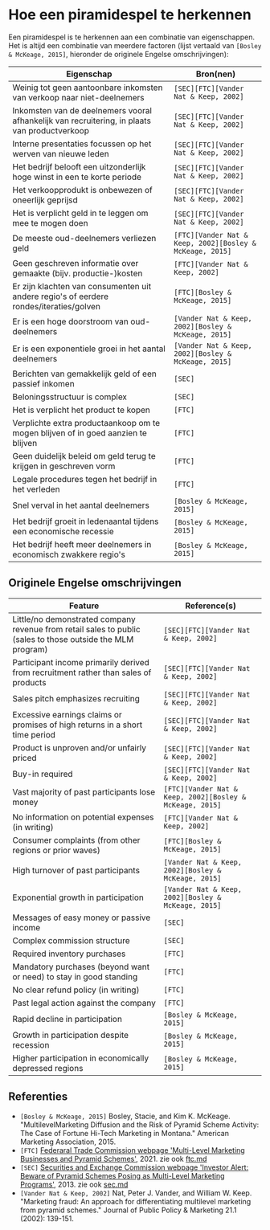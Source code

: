 # Hoe een piramidespel te herkennen

Een piramidespel is te herkennen aan een combinatie van eigenschappen.
Het is altijd een combinatie van meerdere factoren
(lijst vertaald van `[Bosley & McKeage, 2015]`, hieronder de originele Engelse omschrijvingen):

<!-- markdownlint-disable MD013 -->

Eigenschap                                                                                    |Bron(nen)
----------------------------------------------------------------------------------------------|----------------------------------------
Weinig tot geen aantoonbare inkomsten van verkoop naar niet-deelnemers                        | `[SEC][FTC][Vander Nat & Keep, 2002]`
Inkomsten van de deelnemers vooral afhankelijk van recruitering, in plaats van productverkoop | `[SEC][FTC][Vander Nat & Keep, 2002]`
Interne presentaties focussen op het werven van nieuwe leden                                  | `[SEC][FTC][Vander Nat & Keep, 2002]`
Het bedrijf belooft een uitzonderlijk hoge winst in een te korte periode                      | `[SEC][FTC][Vander Nat & Keep, 2002]`
Het verkoopprodukt is onbewezen of oneerlijk geprijsd                                         | `[SEC][FTC][Vander Nat & Keep, 2002]`
Het is verplicht geld in te leggen om mee te mogen doen                                       | `[SEC][FTC][Vander Nat & Keep, 2002]`
De meeste oud-deelnemers verliezen geld                                                       | `[FTC][Vander Nat & Keep, 2002][Bosley & McKeage, 2015]`
Geen geschreven informatie over gemaakte (bijv. productie-)kosten                             | `[FTC][Vander Nat & Keep, 2002]`
Er zijn klachten van consumenten uit andere regio's of eerdere rondes/iteraties/golven        | `[FTC][Bosley & McKeage, 2015]`
Er is een hoge doorstroom van oud-deelnemers                                                  | `[Vander Nat & Keep, 2002][Bosley & McKeage, 2015]`
Er is een exponentiele groei in het aantal deelnemers                                         | `[Vander Nat & Keep, 2002][Bosley & McKeage, 2015]`
Berichten van gemakkelijk geld of een passief inkomen                                         | `[SEC]`
Beloningsstructuur is complex                                                                 | `[SEC]`
Het is verplicht het product te kopen                                                         | `[FTC]`
Verplichte extra productaankoop om te mogen blijven of in goed aanzien te blijven             | `[FTC]`
Geen duidelijk beleid om geld terug te krijgen in geschreven vorm                             | `[FTC]`
Legale procedures tegen het bedrijf in het verleden                                           | `[FTC]`
Snel verval in het aantal deelnemers                                                          | `[Bosley & McKeage, 2015]`
Het bedrijf groeit in ledenaantal tijdens een economische recessie                            | `[Bosley & McKeage, 2015]`
Het bedrijf heeft meer deelnemers in economisch zwakkere regio's                              | `[Bosley & McKeage, 2015]`

<!-- markdownlint-enable MD013 -->

## Originele Engelse omschrijvingen

<!-- markdownlint-disable MD013 -->

Feature                                                                                                    | Reference(s)
-----------------------------------------------------------------------------------------------------------|----------------------------------------
Little/no demonstrated company revenue from retail sales to public (sales to those outside the MLM program)| `[SEC][FTC][Vander Nat & Keep, 2002]`
Participant income primarily derived from recruitment rather than sales of products                        | `[SEC][FTC][Vander Nat & Keep, 2002]`
Sales pitch emphasizes recruiting                                                                          | `[SEC][FTC][Vander Nat & Keep, 2002]`
Excessive earnings claims or promises of high returns in a short time period                               | `[SEC][FTC][Vander Nat & Keep, 2002]`
Product is unproven and/or unfairly priced                                                                 | `[SEC][FTC][Vander Nat & Keep, 2002]`
Buy-in required                                                                                            | `[SEC][FTC][Vander Nat & Keep, 2002]`
Vast majority of past participants lose money                                                              | `[FTC][Vander Nat & Keep, 2002][Bosley & McKeage, 2015]`
No information on potential expenses (in writing)                                                          | `[FTC][Vander Nat & Keep, 2002]`
Consumer complaints (from other regions or prior waves)                                                    | `[FTC][Bosley & McKeage, 2015]`
High turnover of past participants                                                                         | `[Vander Nat & Keep, 2002][Bosley & McKeage, 2015]`
Exponential growth in participation                                                                        | `[Vander Nat & Keep, 2002][Bosley & McKeage, 2015]`
Messages of easy money or passive income                                                                   | `[SEC]`
Complex commission structure                                                                               | `[SEC]`
Required inventory purchases                                                                               | `[FTC]`
Mandatory purchases (beyond want or need) to stay in good standing                                         | `[FTC]`
No clear refund policy (in writing)                                                                        | `[FTC]`
Past legal action against the company                                                                      | `[FTC]`
Rapid decline in participation                                                                             | `[Bosley & McKeage, 2015]`
Growth in participation despite recession                                                                  | `[Bosley & McKeage, 2015]`
Higher participation in economically depressed regions                                                     | `[Bosley & McKeage, 2015]`

<!-- markdownlint-enable MD013 -->

## Referenties

<!-- markdownlint-disable MD013 -->

- `[Bosley & McKeage, 2015]` Bosley, Stacie, and Kim K. McKeage.
  "MultilevelMarketing Diffusion and the Risk of Pyramid Scheme Activity:
  The Case of Fortune Hi-Tech Marketing in Montana."
  American Marketing Association, 2015.
- `[FTC]` [Federaral Trade Commission webpage 'Multi-Level Marketing Businesses and Pyramid Schemes'](https://web.archive.org/web/20220118175341/https://www.consumer.ftc.gov/articles/multi-level-marketing-businesses-and-pyramid-schemes),
  2021. zie ook [ftc.md](ftc.md)
- `[SEC]` [Securities and Exchange Commission webpage 'Investor Alert: Beware of Pyramid Schemes Posing as Multi-Level Marketing Programs'](https://www.sec.gov/investor/alerts/ia_pyramid.htm),
  2013. zie ook [sec.md](sec.md)
- `[Vander Nat & Keep, 2002]` Nat, Peter J. Vander, and William W. Keep.
  "Marketing fraud: An approach for differentiating multilevel marketing from
  pyramid schemes." Journal of Public Policy & Marketing 21.1 (2002): 139-151.

<!-- markdownlint-enable MD013 -->
